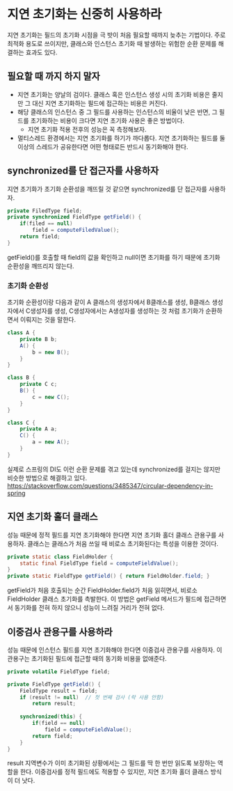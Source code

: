 # 지연 초기화는 신중히 사용하라
지연 초기화는 필드의 초기화 시점을 극 밧이 처음 필요할 때까지 늦추는 기법이다. 주로 최적화 용도로 쓰이지만, 클래스와 인스턴스 초기화 때 발생하는
위험한 순환 문제를 해결하는 효과도 있다. 

## 필요할 때 까지 하지 말자
 - 지연 초기화는 양날의 검이다. 클래스 혹은 인스턴스 생성 시의 초기화 비용은 줄지만 그 대신 지연 초기화하는 필드에 접근하는 비용은 커진다.
 - 해당 클래스의 인스턴스 중 그 필드를 사용하는 인스턴스의 비율이 낮은 반면, 그 필드를 초기화하는 비용이 크다면 지연 초기화 사용은 좋은 방법이다.
     - 지연 초기화 적용 전후의 성능은 꼭 측정해보자.
 - 멀티스레드 환경에서는 지연 초기화를 하기가 까다롭다. 지연 초기화하는 필드를 둘 이상의 스레드가 공유한다면 어떤 형태로든 반드시 동기화해야 한다.

## synchronized를 단 접근자를 사용하자
지연 초기화가 초기화 순환성을 깨뜨릴 것 같으면 synchronized를 단 접근자를 사용하자. 
~~~java
private FiledType field;
private synchronized FieldType getField() {
    if(filed == null) 
        field = computeFiledValue();
    return field;
}
~~~
getField()를 호출할 때 field의 값을 확인하고 null이면 초기화를 하기 때문에 초기화 순환성을 깨뜨리지 않는다.

### 초기화 순환성
초기화 순환성이랑 다음과 같이 A 클래스의 생성자에서 B클래스를 생성, B클래스 생성자에서 C생성자를 생성, C생성자에서는 A생성자를 생성하는 것 처럼 초기화가 순환하면서 이뤄지는 것을 말한다.  
~~~java
class A {
    private B b;
    A() {
        b = new B();
    }
}

class B {
    private C c;
    B() {
        c = new C();
    }
}

class C {
    private A a;
    C() {
        a = new A();
    }
}
~~~

실제로 스프링의 DI도 이런 순환 문제를 겪고 있는데 synchronized를 걸지는 않지만 비슷한 방법으로 해결하고 있다.
https://stackoverflow.com/questions/3485347/circular-dependency-in-spring

## 지연 초기화 홀더 클래스 
성능 때문에 정적 필드를 지연 초기화해야 한다면 지연 초기화 홀더 클래스 관용구를 사용하자. 클래스는 클래스가 처음 쓰일 때 비로소 초기화된다는 특성을 이용한 것이다.
~~~java
private static class FieldHolder {
    static final FieldType field = computeFieldValue();
}
private static FieldType getField() { return FieldHolder.field; }
~~~

getField가 처음 호출되는 순간 FieldHolder.field가 처음 읽히면서, 비로소 FieldHolder 클래스 초기화를 촉발한다. 이 방법은 getField 메서드가 필드에 접근하면서 
동기화를 전혀 하지 않으니 성능이 느려질 거리가 전혀 없다. 

## 이중검사 관용구를 사용하라
성능 때문에 인스턴스 필드를 지연 초기화해야 한다면 이중검사 관용구를 사용하자. 이 관용구는 초기화된 필드에 접근할 때의 동기화 비용을 없애준다. 
~~~java
private volatile FieldType field;

private FieldType getField() {
    FieldType result = field;
    if (result != null)  // 첫 번째 검사 (락 사용 안함)
        return result;
    
    synchronized(this) {
        if(field == null) 
            field = computeFieldValue();
        return field;
    }
}
~~~
result 지역변수가 이미 초기화된 상황에서는 그 필드를 딱 한 번만 읽도록 보장하는 역할을 한다. 이중검사를 정적 필드에도 적용할 수 있지만, 지연 초기화 홀더 클래스 방식이 더 낫다.


